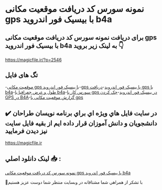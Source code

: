 # نمونه سورس کد دریافت موقعیت مکانی gps با بیسیک فور اندروید b4a

## برای دریافت نمونه سورس کد دریافت موقعیت مکانی gps با بیسیک فور اندروید b4a به لینک زیر بروید 👇

https://magicfile.ir/?p=2546

## تگ های فایل

-[موقعیت مکانی gps با بیسیک فور اندروید](https://magicfile.ir/product/%d8%af%d8%b1%db%8c%d8%a7%d9%81%d8%aa-%d9%85%d9%88%d9%82%d8%b9%db%8c%d8%aa-%d9%85%da%a9%d8%a7%d9%86%db%8c-gps-%d8%a8%d8%a7-%d8%a8%db%8c%d8%b3%db%8c%da%a9-%d9%81%d9%88%d8%b1-%d8%a7%d9%86%d8%af%d8%b1%d9%88%db%8c%d8%af/)-[gps با بیسیک فور اندروید](https://magicfile.ir/product/%d8%af%d8%b1%db%8c%d8%a7%d9%81%d8%aa-%d9%85%d9%88%d9%82%d8%b9%db%8c%d8%aa-%d9%85%da%a9%d8%a7%d9%86%db%8c-gps-%d8%a8%d8%a7-%d8%a8%db%8c%d8%b3%db%8c%da%a9-%d9%81%d9%88%d8%b1-%d8%a7%d9%86%d8%af%d8%b1%d9%88%db%8c%d8%af/)-[دریافت gps با b4a](https://magicfile.ir/product/%d8%af%d8%b1%db%8c%d8%a7%d9%81%d8%aa-%d9%85%d9%88%d9%82%d8%b9%db%8c%d8%aa-%d9%85%da%a9%d8%a7%d9%86%db%8c-gps-%d8%a8%d8%a7-%d8%a8%db%8c%d8%b3%db%8c%da%a9-%d9%81%d9%88%d8%b1-%d8%a7%d9%86%d8%af%d8%b1%d9%88%db%8c%d8%af/)-[طول و عرض جغرافیا با b4a](https://magicfile.ir/product/%d8%af%d8%b1%db%8c%d8%a7%d9%81%d8%aa-%d9%85%d9%88%d9%82%d8%b9%db%8c%d8%aa-%d9%85%da%a9%d8%a7%d9%86%db%8c-gps-%d8%a8%d8%a7-%d8%a8%db%8c%d8%b3%db%8c%da%a9-%d9%81%d9%88%d8%b1-%d8%a7%d9%86%d8%af%d8%b1%d9%88%db%8c%d8%af/)-[سورس کار با gps در بیسیک فور اندروید](https://magicfile.ir/product/%d8%af%d8%b1%db%8c%d8%a7%d9%81%d8%aa-%d9%85%d9%88%d9%82%d8%b9%db%8c%d8%aa-%d9%85%da%a9%d8%a7%d9%86%db%8c-gps-%d8%a8%d8%a7-%d8%a8%db%8c%d8%b3%db%8c%da%a9-%d9%81%d9%88%d8%b1-%d8%a7%d9%86%d8%af%d8%b1%d9%88%db%8c%d8%af/)-[چک کردن GPS در B4A](https://magicfile.ir/product/%d8%af%d8%b1%db%8c%d8%a7%d9%81%d8%aa-%d9%85%d9%88%d9%82%d8%b9%db%8c%d8%aa-%d9%85%da%a9%d8%a7%d9%86%db%8c-gps-%d8%a8%d8%a7-%d8%a8%db%8c%d8%b3%db%8c%da%a9-%d9%81%d9%88%d8%b1-%d8%a7%d9%86%d8%af%d8%b1%d9%88%db%8c%d8%af/)-[گزارش موقعیت مکانی با gps](https://magicfile.ir/product/%d8%af%d8%b1%db%8c%d8%a7%d9%81%d8%aa-%d9%85%d9%88%d9%82%d8%b9%db%8c%d8%aa-%d9%85%da%a9%d8%a7%d9%86%db%8c-gps-%d8%a8%d8%a7-%d8%a8%db%8c%d8%b3%db%8c%da%a9-%d9%81%d9%88%d8%b1-%d8%a7%d9%86%d8%af%d8%b1%d9%88%db%8c%d8%af/)

## ✔️ در سايت فايل هاي ويژه اي براي برنامه نويسان طراحان دانشجويان و دانش آموزان قرار داده ايم از بقيه فايل سايت نيز ديدن فرماييد

https://magicfile.ir


## لينک دانلود اصلي 📥 :

[نمونه سورس کد دریافت موقعیت مکانی gps با بیسیک فور اندروید b4a](https://magicfile.ir/product/%d8%af%d8%b1%db%8c%d8%a7%d9%81%d8%aa-%d9%85%d9%88%d9%82%d8%b9%db%8c%d8%aa-%d9%85%da%a9%d8%a7%d9%86%db%8c-gps-%d8%a8%d8%a7-%d8%a8%db%8c%d8%b3%db%8c%da%a9-%d9%81%d9%88%d8%b1-%d8%a7%d9%86%d8%af%d8%b1%d9%88%db%8c%d8%af/) 


🙏با تشکر از همراهي شما مشتاقانه در وبسایت منتظر شما دوست عزیز هستیم

